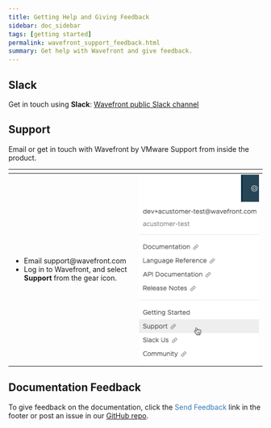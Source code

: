 ```yaml
---
title: Getting Help and Giving Feedback
sidebar: doc_sidebar
tags: [getting started]
permalink: wavefront_support_feedback.html
summary: Get help with Wavefront and give feedback.
---
```



## Slack
Get in touch using **Slack**: [Wavefront public Slack channel](https://wavefront-public.slack.com)

## Support

Email or get in touch with Wavefront by VMware Support from inside the product.

<table>
<tbody>
<thead>
<tr><th width="50"> </th><th width="50%"> </th></tr>
</thead>
<tr><td>
<ul>
<li>Email support@wavefront.com </li>
<li>Log in to Wavefront, and select <strong>Support</strong> from the gear icon. </li>
</ul>
</td>
<td>
<img src="/images/get_support.png" alt="support menu item">
</td></tr>
</tbody>
</table>


## Documentation Feedback
To give feedback on the documentation, click the <span style="color:#337AB7"><i class="fa fa-envelope-o"></i> Send Feedback</span> link in the footer or post an issue in our <a href="{{site.github_issues_path}}">GitHub repo</a>.
